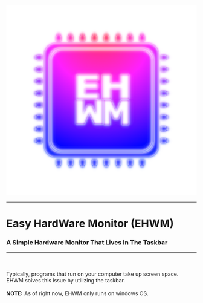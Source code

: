 <img src="https://raw.githubusercontent.com/Kwexy/EHWM/main/graphics/AppIcon.png" width="1000">

---

# Easy HardWare Monitor (EHWM)
### A Simple Hardware Monitor That Lives In The Taskbar

---

<br><br>
Typically, programs that run on your computer take up screen space.
EHWM solves this issue by utilizing the taskbar.
<br><br>
**NOTE:** As of right now, EHWM only runs on windows OS.
